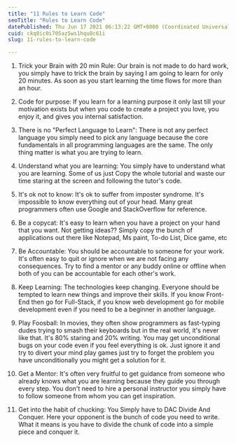 ```yaml
---
title: "11 Rules to Learn Code"
seoTitle: "Rules to Learn Code"
datePublished: Thu Jun 17 2021 06:13:22 GMT+0000 (Coordinated Universal Time)
cuid: ckq0ic0i705az5ws1hqu8c61i
slug: 11-rules-to-learn-code

---
```


1. Trick your Brain with 20 min Rule: Our brain is not made to do hard work, you simply have to trick the brain by saying I am going to learn for only 20 minutes. As soon as you start learning the time flows for more than an hour.
    
2. Code for purpose: If you learn for a learning purpose it only last till your motivation exists but when you code to create a project you love, you enjoy it, and gives you internal satisfaction.
    
3. There is no "Perfect Language to Learn": There is not any perfect language you simply need to pick any language because the core fundamentals in all programming languages are the same. The only thing matter is what you are trying to learn.
    
4. Understand what you are learning: You simply have to understand what you are learning. Some of us just Copy the whole tutorial and waste our time staring at the screen and following the tutor's code.
    
5. It's ok not to know: It's ok to suffer from imposter syndrome. It's impossible to know everything out of your head. Many great programmers often use Google and StackOverflow for reference.
    
6. Be a copycat: It's easy to learn when you have a project on your hand that you want. Not getting ideas?? Simply copy the bunch of applications out there like Notepad, Ms paint, To-do List, Dice game, etc
    
7. Be Accountable: You should be accountable to someone for your work. It's often easy to quit or ignore when we are not facing any consequences. Try to find a mentor or any buddy online or offline when both of you can be accountable for each other's work.
    
8. Keep Learning: The technologies keep changing. Everyone should be tempted to learn new things and improve their skills. If you know Front-End then go for Full-Stack, if you know web development go for mobile development even if you need to be a beginner in another language.
    
9. Play Foosball: In movies, they often show programmers as fast-typing dudes trying to smash their keyboards but in the real world, it's never like that. It's 80% staring and 20% writing. You may get unconditional bugs on your code even if you feel everything is ok. Just ignore it and try to divert your mind play games just try to forget the problem you have unconditionally you might get a solution for it.
    
10. Get a Mentor: It's often very fruitful to get guidance from someone who already knows what you are learning because they guide you through every step. You don't need to hire a personal instructor you simply have to follow someone from whom you can get inspiration.
    
11. Get into the habit of chucking: You Simply have to DAC Divide And Conquer. Here your opponent is the bunch of code you need to write. What it means is you have to divide the chunk of code into a simple piece and conquer it.
